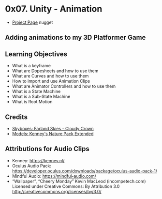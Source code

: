 # 0x07. Unity - Animation
- [Project Page](https://intranet.hbtn.io/projects/452)
nugget
## Adding animations to my 3D Platformer Game

## Learning Objectives
- What is a keyframe
- What are Dopesheets and how to use them
- What are Curves and how to use them
- How to import and use Animation Clips
- What are Animator Controllers and how to use them
- What is a State Machine
- What is a Sub-State Machine
- What is Root Motion

## Credits
- [Skyboxes: Farland Skies - Cloudy Crown](https://assetstore.unity.com/packages/2d/textures-materials/sky/farland-skies-cloudy-crown-60004)
- [Models: Kenney's Nature Pack Extended](https://kenney.nl/assets/nature-pack-extended)

## Attributions for Audio Clips
- Kenney: https://kenney.nl/
- Oculus Audio Pack: https://developer.oculus.com/downloads/package/oculus-audio-pack-1/
- Mindful Audio: https://mindful-audio.com/
- “Wallpaper”, “Cheery Monday” Kevin MacLeod (incompetech.com)
Licensed under Creative Commons: By Attribution 3.0
http://creativecommons.org/licenses/by/3.0/